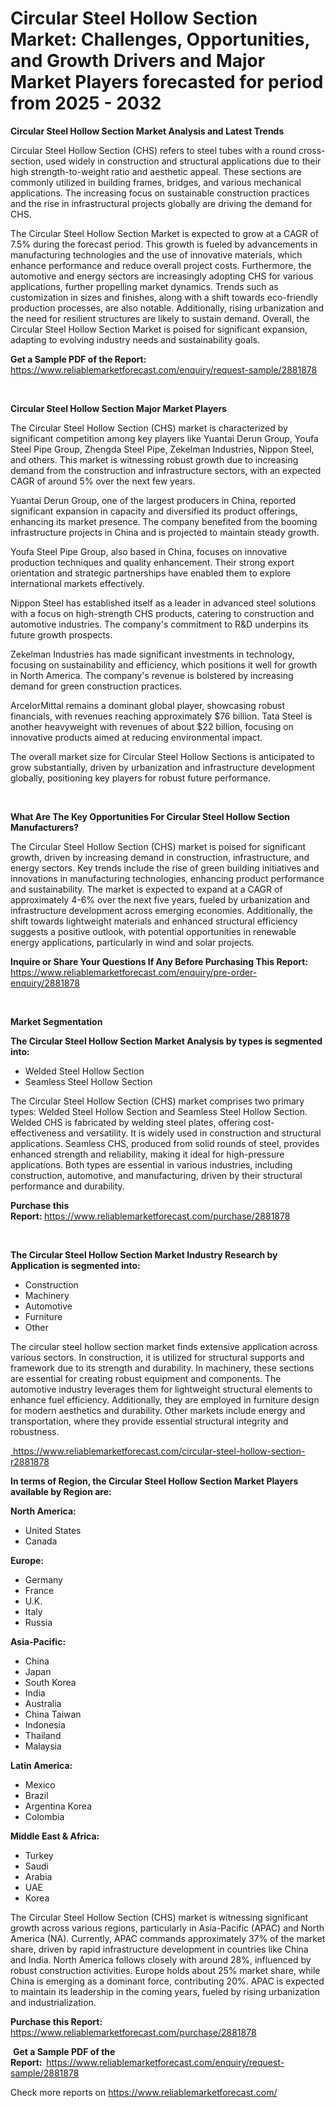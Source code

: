 <p><h1>Circular Steel Hollow Section Market: Challenges, Opportunities, and Growth Drivers and Major Market Players forecasted for period from 2025 - 2032</h1></p><p><strong>Circular Steel Hollow Section Market Analysis and Latest Trends</strong></p>
<p><p>Circular Steel Hollow Section (CHS) refers to steel tubes with a round cross-section, used widely in construction and structural applications due to their high strength-to-weight ratio and aesthetic appeal. These sections are commonly utilized in building frames, bridges, and various mechanical applications. The increasing focus on sustainable construction practices and the rise in infrastructural projects globally are driving the demand for CHS.</p><p>The Circular Steel Hollow Section Market is expected to grow at a CAGR of 7.5% during the forecast period. This growth is fueled by advancements in manufacturing technologies and the use of innovative materials, which enhance performance and reduce overall project costs. Furthermore, the automotive and energy sectors are increasingly adopting CHS for various applications, further propelling market dynamics. Trends such as customization in sizes and finishes, along with a shift towards eco-friendly production processes, are also notable. Additionally, rising urbanization and the need for resilient structures are likely to sustain demand. Overall, the Circular Steel Hollow Section Market is poised for significant expansion, adapting to evolving industry needs and sustainability goals.</p></p>
<p><strong>Get a Sample PDF of the Report:&nbsp;</strong> <a href="https://www.reliablemarketforecast.com/enquiry/request-sample/2881878?utm_campaign=3357&utm_medium=2&utm_source=Github&utm_content=ia&utm_term=12032025&utm_id=circular-steel-hollow-section">https://www.reliablemarketforecast.com/enquiry/request-sample/2881878</a></p>
<p>&nbsp;</p>
<p><strong>Circular Steel Hollow Section Major Market Players</strong></p>
<p><p>The Circular Steel Hollow Section (CHS) market is characterized by significant competition among key players like Yuantai Derun Group, Youfa Steel Pipe Group, Zhengda Steel Pipe, Zekelman Industries, Nippon Steel, and others. This market is witnessing robust growth due to increasing demand from the construction and infrastructure sectors, with an expected CAGR of around 5% over the next few years.</p><p>Yuantai Derun Group, one of the largest producers in China, reported significant expansion in capacity and diversified its product offerings, enhancing its market presence. The company benefited from the booming infrastructure projects in China and is projected to maintain steady growth.</p><p>Youfa Steel Pipe Group, also based in China, focuses on innovative production techniques and quality enhancement. Their strong export orientation and strategic partnerships have enabled them to explore international markets effectively.</p><p>Nippon Steel has established itself as a leader in advanced steel solutions with a focus on high-strength CHS products, catering to construction and automotive industries. The company's commitment to R&D underpins its future growth prospects.</p><p>Zekelman Industries has made significant investments in technology, focusing on sustainability and efficiency, which positions it well for growth in North America. The company's revenue is bolstered by increasing demand for green construction practices.</p><p>ArcelorMittal remains a dominant global player, showcasing robust financials, with revenues reaching approximately $76 billion. Tata Steel is another heavyweight with revenues of about $22 billion, focusing on innovative products aimed at reducing environmental impact.</p><p>The overall market size for Circular Steel Hollow Sections is anticipated to grow substantially, driven by urbanization and infrastructure development globally, positioning key players for robust future performance.</p></p>
<p>&nbsp;</p>
<p><strong>What Are The Key Opportunities For Circular Steel Hollow Section Manufacturers?</strong></p>
<p><p>The Circular Steel Hollow Section (CHS) market is poised for significant growth, driven by increasing demand in construction, infrastructure, and energy sectors. Key trends include the rise of green building initiatives and innovations in manufacturing technologies, enhancing product performance and sustainability. The market is expected to expand at a CAGR of approximately 4-6% over the next five years, fueled by urbanization and infrastructure development across emerging economies. Additionally, the shift towards lightweight materials and enhanced structural efficiency suggests a positive outlook, with potential opportunities in renewable energy applications, particularly in wind and solar projects.</p></p>
<p><strong>Inquire or Share Your Questions If Any Before Purchasing This Report:</strong> <a href="https://www.reliablemarketforecast.com/enquiry/pre-order-enquiry/2881878?utm_campaign=3357&utm_medium=2&utm_source=Github&utm_content=ia&utm_term=12032025&utm_id=circular-steel-hollow-section">https://www.reliablemarketforecast.com/enquiry/pre-order-enquiry/2881878</a></p>
<p>&nbsp;</p>
<p><strong>Market Segmentation</strong></p>
<p><strong>The Circular Steel Hollow Section Market Analysis by types is segmented into:</strong></p>
<p><ul><li>Welded Steel Hollow Section</li><li>Seamless Steel Hollow Section</li></ul></p>
<p><p>The Circular Steel Hollow Section (CHS) market comprises two primary types: Welded Steel Hollow Section and Seamless Steel Hollow Section. Welded CHS is fabricated by welding steel plates, offering cost-effectiveness and versatility. It is widely used in construction and structural applications. Seamless CHS, produced from solid rounds of steel, provides enhanced strength and reliability, making it ideal for high-pressure applications. Both types are essential in various industries, including construction, automotive, and manufacturing, driven by their structural performance and durability.</p></p>
<p><strong>Purchase this Report:&nbsp;</strong><a href="https://www.reliablemarketforecast.com/purchase/2881878?utm_campaign=3357&utm_medium=2&utm_source=Github&utm_content=ia&utm_term=12032025&utm_id=circular-steel-hollow-section">https://www.reliablemarketforecast.com/purchase/2881878</a></p>
<p>&nbsp;</p>
<p><strong>The Circular Steel Hollow Section Market Industry Research by Application is segmented into:</strong></p>
<p><ul><li>Construction</li><li>Machinery</li><li>Automotive</li><li>Furniture</li><li>Other</li></ul></p>
<p><p>The circular steel hollow section market finds extensive application across various sectors. In construction, it is utilized for structural supports and framework due to its strength and durability. In machinery, these sections are essential for creating robust equipment and components. The automotive industry leverages them for lightweight structural elements to enhance fuel efficiency. Additionally, they are employed in furniture design for modern aesthetics and durability. Other markets include energy and transportation, where they provide essential structural integrity and robustness.</p></p>
<p><a href="https://www.reliablemarketforecast.com/circular-steel-hollow-section-r2881878?utm_campaign=3357&utm_medium=2&utm_source=Github&utm_content=ia&utm_term=12032025&utm_id=circular-steel-hollow-section">&nbsp;https://www.reliablemarketforecast.com/circular-steel-hollow-section-r2881878</a></p>
<p><strong>In terms of Region, the Circular Steel Hollow Section Market Players available by Region are:</strong></p>
<p>
    <p> <strong> North America: </strong>
        <ul>
            <li>United States</li>
            <li>Canada</li>
        </ul>
        </p> 
    <p> <strong> Europe: </strong>
        <ul>
            <li>Germany</li>
            <li>France</li>
            <li>U.K.</li>
            <li>Italy</li>
            <li>Russia</li>
        </ul>
        </p> 
    <p> <strong> Asia-Pacific: </strong>
        <ul>
            <li>China</li>
            <li>Japan</li>
            <li>South Korea</li>
            <li>India</li>
            <li>Australia</li>
            <li>China Taiwan</li>
            <li>Indonesia</li>
            <li>Thailand</li>
            <li>Malaysia</li>
        </ul>
        </p> 
    <p> <strong> Latin America: </strong>
        <ul>
            <li>Mexico</li>
            <li>Brazil</li>
            <li>Argentina Korea</li>
            <li>Colombia</li>
        </ul>
        </p> 
    <p> <strong> Middle East & Africa: </strong>
        <ul>
            <li>Turkey</li>
            <li>Saudi</li>
            <li>Arabia</li>
            <li>UAE</li>
            <li>Korea</li>
        </ul>
    </p>
    </p>
<p><p>The Circular Steel Hollow Section (CHS) market is witnessing significant growth across various regions, particularly in Asia-Pacific (APAC) and North America (NA). Currently, APAC commands approximately 37% of the market share, driven by rapid infrastructure development in countries like China and India. North America follows closely with around 28%, influenced by robust construction activities. Europe holds about 25% market share, while China is emerging as a dominant force, contributing 20%. APAC is expected to maintain its leadership in the coming years, fueled by rising urbanization and industrialization.</p></p>
<p><strong>Purchase this Report: </strong><a href="https://www.reliablemarketforecast.com/purchase/2881878?utm_campaign=3357&utm_medium=2&utm_source=Github&utm_content=ia&utm_term=12032025&utm_id=circular-steel-hollow-section">https://www.reliablemarketforecast.com/purchase/2881878</a></p>
<p>&nbsp;<strong>Get a Sample PDF of the Report:&nbsp;&nbsp;</strong><a href="https://www.reliablemarketforecast.com/enquiry/request-sample/2881878?utm_campaign=3357&utm_medium=2&utm_source=Github&utm_content=ia&utm_term=12032025&utm_id=circular-steel-hollow-section">https://www.reliablemarketforecast.com/enquiry/request-sample/2881878</a></p>
<p><strong></strong></p>
<p>Check more reports on <a href="https://www.reliablemarketforecast.com/?utm_campaign=3357&utm_medium=2&utm_source=Github&utm_content=ia&utm_term=12032025&utm_id=circular-steel-hollow-section">https://www.reliablemarketforecast.com/</a></p>